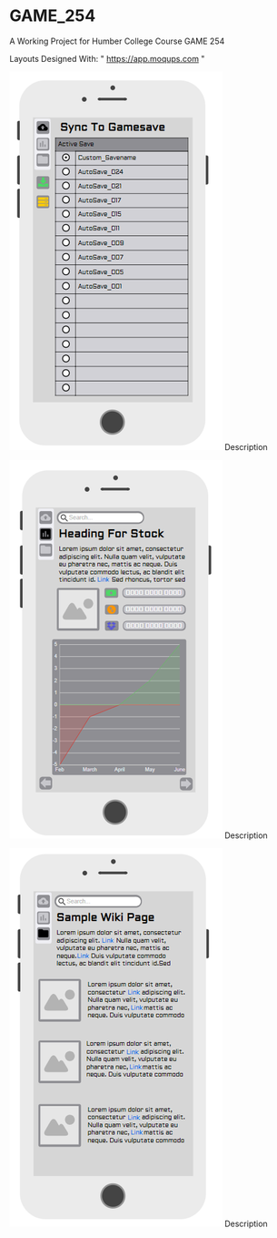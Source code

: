 # GAME_254
A Working Project for Humber College Course GAME 254


Layouts Designed With: " https://app.moqups.com "

![Image of Sync Page Layout](https://github.com/RyanBerriault/GAME_254/blob/master/Sync%20Page.PNG)
Description 

![Image of Stock Page Layout](https://github.com/RyanBerriault/GAME_254/blob/master/Stock%20Page.PNG)
Description 

![Image of Wiki Page Layout](https://github.com/RyanBerriault/GAME_254/blob/master/Wiki%20Page.PNG) 
Description 
